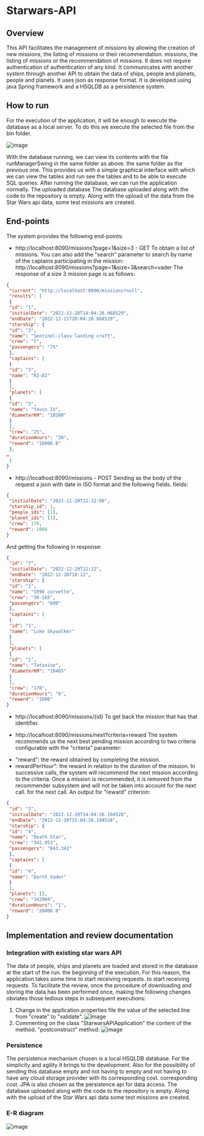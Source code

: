 # Starwars-API

## Overview
This API facilitates the management of missions by allowing the creation of new missions, the listing of missions or their recommendation. 
missions, the listing of missions or the recommendation of missions. It does not require authentication of 
authentication of any kind. It communicates with another system through another API to obtain the data of ships, people and planets, 
people and planets. It uses json as response format.
It is developed using java Spring framework and a HSQLDB as a persistence system.

## How to run
For the execution of the application, it will be enough to execute the database as a local server. 
To do this we execute the selected file from the bin folder.

![image](https://user-images.githubusercontent.com/79599587/209660851-d71a9a83-3b97-4cb1-b53d-f400298a8281.png)

With the database running, we can view its contents with the file runManagerSwing in the same folder as above. 
the same folder as the previous one. This provides us with a simple graphical interface with which we can view the tables and run 
see the tables and to be able to execute SQL queries.
After running the database, we can run the application normally. The uploaded database 
The database uploaded along with the code to the repository is empty. Along with the upload of the data from the 
Star Wars api data, some test missions are created.

## End-points
The system provides the following end-points:

* http://localhost:8090/missions?page=1&size=3 - GET
To obtain a list of missions. You can also add the "search" parameter to 
search by name of the captains participating in the mission:
http://localhost:8090/missions?page=1&size=3&search=vader
The response of a size 3 mission page is as follows:
```json
{
 "current": "http://localhost:8090/missions?null",
 "results": [
 {
 "id": "1",
 "initialDate": "2022-12-20T14:04:26.068529",
 "endDate": "2022-12-21T20:04:26.068529",
 "starship": {
 "id": "3",
 "name": "Sentinel-class landing craft",
 "crew": "5",
 "passengers": "75"
 },
 "captains": [
 {
 "id": "3",
 "name": "R2-D2"
 }
 ],
 "planets": [
 {
 "id": "3",
 "name": "Yavin IV",
 "diameterKM": "10200"
 }
 ],
 "crew": "25",
 "durationHours": "30",
 "reward": "10000.0"
 },
…
 ]
}
```

*  http://localhost:8090/missions - POST
Sending as the body of the request a json with date in ISO format and the following fields. 
fields:
```json
{
 "initialDate": "2022-12-20T12:12:00",
 "starship_id": 1,
 "people_ids": [1],
 "planet_ids": [1],
 "crew": 170,
 "reward": 1000
}
```
And getting the following in response:
```json
{
 "id": "7",
 "initialDate": "2022-12-20T12:12",
 "endDate": "2022-12-20T18:12",
 "starship": {
 "id": "1",
 "name": "CR90 corvette",
 "crew": "30-165",
 "passengers": "600"
 },
 "captains": [
 {
 "id": "1",
 "name": "Luke Skywalker"
 }
 ],
 "planets": [
 {
 "id": "1",
 "name": "Tatooine",
 "diameterKM": "10465"
 }
 ],
 "crew": "170",
 "durationHours": "6",
 "reward": "1000"
}
```

*  http://localhost:8090/missions/{id}
To get back the mission that has that identifier.

*  http://localhost:8090/missions/next?criteria=reward
The system recommends us the next best pending mission according to two criteria 
configurable with the "criteria" parameter:
- "reward": the reward obtained by completing the mission.
- rewardPerHour": the reward in relation to the duration of the mission.
In successive calls, the system will recommend the next mission according to the criteria. 
Once a mission is recommended, it is removed from the recommender subsystem and will not be taken into account for the next call. 
for the next call. An output for "reward" criterion:
```json
{
 "id": "3",
 "initialDate": "2022-12-20T14:04:26.104528",
 "endDate": "2022-12-20T15:04:26.104528",
 "starship": {
 "id": "4",
 "name": "Death Star",
 "crew": "342,953",
 "passengers": "843,342"
 },
 "captains": [
 {
 "id": "4",
 "name": "Darth Vader"
 }
 ],
 "planets": [],
 "crew": "342960",
 "durationHours": "1",
 "reward": "20000.0"
}
```

## Implementation and review documentation
### Integration with existing star wars API
The data of people, ships and planets are loaded and stored in the database at the start of the run. 
the beginning of the execution. For this reason, the application takes some time to start receiving requests. 
to start receiving requests. 
To facilitate the review, once the procedure of downloading and storing the data has been performed 
once, making the following changes obviates those tedious steps in subsequent 
executions:
1.  Change in the application.properties file the value of the selected line from 
"create" to "validate".
![image](https://user-images.githubusercontent.com/79599587/209660656-45eabee7-d9fa-4a27-b8cd-da067ee64fe9.png)
2. Commenting on the class "StarwarsAPIApplication" the content of the method. 
"postconstruct" method:
![image](https://user-images.githubusercontent.com/79599587/209660696-0c197992-7cd0-482a-ac6f-59f598f83fe4.png)

### Persistence
The persistence mechanism chosen is a local HSQLDB database. For the simplicity and 
agility it brings to the development. Also for the possibility of sending this database empty and not having to 
empty and not having to have any cloud storage provider with its corresponding cost. 
corresponding cost.
JPA is also chosen as the persistence api for data access.
The database uploaded along with the code to the repository is empty. Along with the upload of the 
Star Wars api data some test missions are created.

### E-R diagram
![image](https://user-images.githubusercontent.com/79599587/209660764-a6dfbdb6-7505-4920-8d14-c2076a15416e.png)

